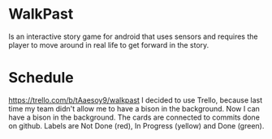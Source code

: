 # WalkPast
Is an interactive story game for android that uses sensors and requires the player to move around in real life to get forward in the story.
# Schedule
https://trello.com/b/tAaesoy9/walkpast
I decided to use Trello, because last time my team didn't allow me to have a bison in the background. Now I can have a bison in the background.
The cards are connected to commits done on github.
Labels are Not Done (red), In Progress (yellow) and Done (green).
